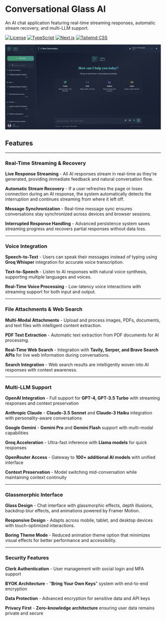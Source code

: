 # Conversational Glass AI

An AI chat application featuring real-time streaming responses, automatic stream recovery, and multi-LLM support.

[![License](https://img.shields.io/badge/license-MIT-blue.svg)](LICENSE)
[![TypeScript](https://img.shields.io/badge/TypeScript-007ACC?logo=typescript&logoColor=white)](https://www.typescriptlang.org/)
[![Next.js](https://img.shields.io/badge/Next.js-black?logo=next.js&logoColor=white)](https://nextjs.org/)
[![Tailwind CSS](https://img.shields.io/badge/Tailwind%20CSS-38B2AC?logo=tailwind-css&logoColor=white)](https://tailwindcss.com/)

![Main Interface](./public/ui/main-welcom-ui.png)

## Features

-----

### Real-Time Streaming & Recovery

**Live Response Streaming** - All AI responses stream in real-time as they're generated, providing immediate feedback and natural conversation flow.

**Automatic Stream Recovery** - If a user refreshes the page or loses connection during an AI response, the system automatically detects the interruption and continues streaming from where it left off.

**Message Synchronization** - Real-time message sync ensures conversations stay synchronized across devices and browser sessions.

**Interrupted Response Handling** - Advanced persistence system saves streaming progress and recovers partial responses without data loss.

-----

### Voice Integration

**Speech-to-Text** - Users can speak their messages instead of typing using **Groq Whisper** integration for accurate voice transcription.

**Text-to-Speech** - Listen to AI responses with natural voice synthesis, supporting multiple languages and voices.

**Real-Time Voice Processing** - Low-latency voice interactions with streaming support for both input and output.

-----

### File Attachments & Web Search

**Multi-Modal Attachments** - Upload and process images, PDFs, documents, and text files with intelligent content extraction.

**PDF Text Extraction** - Automatic text extraction from PDF documents for AI processing.

**Real-Time Web Search** - Integration with **Tavily, Serper, and Brave Search APIs** for live web information during conversations.

**Search Integration** - Web search results are intelligently woven into AI responses with context awareness.

-----

### Multi-LLM Support

**OpenAI Integration** - Full support for **GPT-4, GPT-3.5 Turbo** with streaming responses and context preservation

**Anthropic Claude** - **Claude-3.5 Sonnet** and **Claude-3 Haiku** integration with personality-aware conversations

**Google Gemini** - **Gemini Pro** and **Gemini Flash** support with multi-modal capabilities

**Groq Acceleration** - Ultra-fast inference with **Llama models** for quick responses

**OpenRouter Access** - Gateway to **100+ additional AI models** with unified interface

**Context Preservation** - Model switching mid-conversation while maintaining context continuity

-----

### Glassmorphic Interface

**Glass Design** - Chat interface with glassmorphic effects, depth illusions, backdrop blur effects, and animations powered by Framer Motion.

**Responsive Design** - Adapts across mobile, tablet, and desktop devices with touch-optimized interactions.

**Boring Theme Mode** - Reduced animation theme option that minimizes visual effects for better performance and accessibility.

-----

### Security Features

**Clerk Authentication** - User management with social login and MFA support

**BYOK Architecture** - "**Bring Your Own Keys**" system with end-to-end encryption

**Data Protection** - Advanced encryption for sensitive data and API keys

**Privacy First** - **Zero-knowledge architecture** ensuring user data remains private and secure

